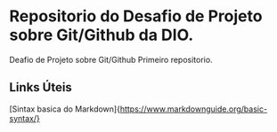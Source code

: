# Repositorio do Desafio de Projeto sobre Git/Github da DIO.
Deafio de Projeto sobre Git/Github
Primeiro repositorio.
## Links Úteis 
[Sintax basica do Markdown]{https://www.markdownguide.org/basic-syntax/}
